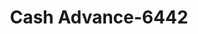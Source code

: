 ---
f_zip-code: 19940
f_state-code: DE
title: Cash Advance-6442
f_phone: 302-846-3900
f_city-only: Delmar
f_address: Rr 5 Delmar
f_location-unique-id: '6442'
slug: cash-advance-6442
updated-on: '2024-05-30T13:46:58.046Z'
created-on: '2024-05-30T13:36:59.803Z'
published-on: '2024-05-30T13:54:32.469Z'
f_city-state: cms/city/delmar-de.md
f_company: cms/company/cash-advance.md
f_state: cms/state/delaware.md
layout: '[payday-loan].html'
tags: payday-loan
---